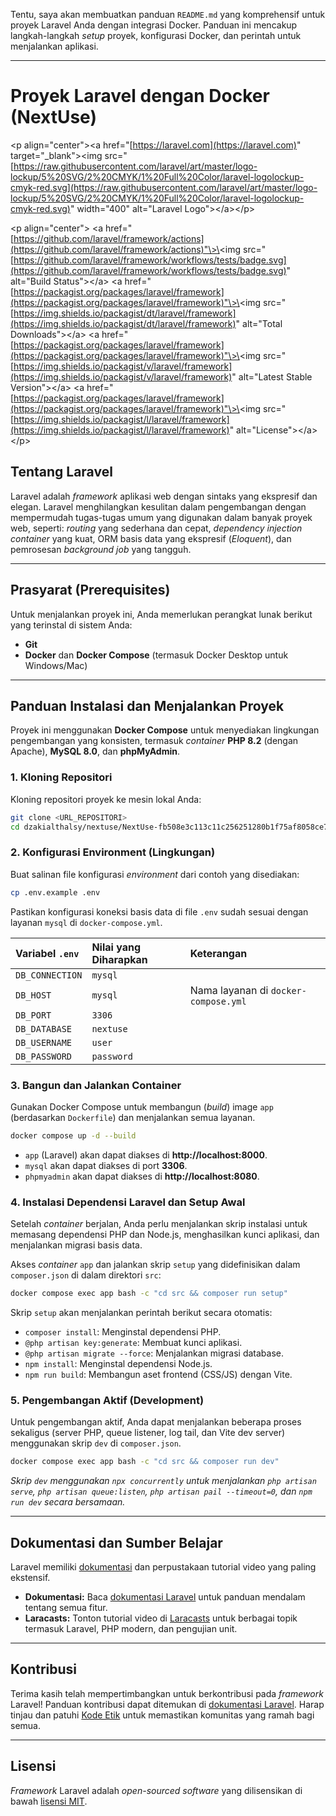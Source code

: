 Tentu, saya akan membuatkan panduan `README.md` yang komprehensif untuk proyek Laravel Anda dengan integrasi Docker. Panduan ini mencakup langkah-langkah *setup* proyek, konfigurasi Docker, dan perintah untuk menjalankan aplikasi.

-----

# Proyek Laravel dengan Docker (NextUse)

\<p align="center"\>\<a href="[https://laravel.com](https://laravel.com)" target="\_blank"\>\<img src="[https://raw.githubusercontent.com/laravel/art/master/logo-lockup/5%20SVG/2%20CMYK/1%20Full%20Color/laravel-logolockup-cmyk-red.svg](https://raw.githubusercontent.com/laravel/art/master/logo-lockup/5%20SVG/2%20CMYK/1%20Full%20Color/laravel-logolockup-cmyk-red.svg)" width="400" alt="Laravel Logo"\>\</a\>\</p\>

\<p align="center"\>
\<a href="[https://github.com/laravel/framework/actions](https://github.com/laravel/framework/actions)"\>\<img src="[https://github.com/laravel/framework/workflows/tests/badge.svg](https://github.com/laravel/framework/workflows/tests/badge.svg)" alt="Build Status"\>\</a\>
\<a href="[https://packagist.org/packages/laravel/framework](https://packagist.org/packages/laravel/framework)"\>\<img src="[https://img.shields.io/packagist/dt/laravel/framework](https://img.shields.io/packagist/dt/laravel/framework)" alt="Total Downloads"\>\</a\>
\<a href="[https://packagist.org/packages/laravel/framework](https://packagist.org/packages/laravel/framework)"\>\<img src="[https://img.shields.io/packagist/v/laravel/framework](https://img.shields.io/packagist/v/laravel/framework)" alt="Latest Stable Version"\>\</a\>
\<a href="[https://packagist.org/packages/laravel/framework](https://packagist.org/packages/laravel/framework)"\>\<img src="[https://img.shields.io/packagist/l/laravel/framework](https://img.shields.io/packagist/l/laravel/framework)" alt="License"\>\</a\>
\</p\>

## Tentang Laravel

Laravel adalah *framework* aplikasi web dengan sintaks yang ekspresif dan elegan. Laravel menghilangkan kesulitan dalam pengembangan dengan mempermudah tugas-tugas umum yang digunakan dalam banyak proyek web, seperti: *routing* yang sederhana dan cepat, *dependency injection container* yang kuat, ORM basis data yang ekspresif (*Eloquent*), dan pemrosesan *background job* yang tangguh.

-----

## Prasyarat (Prerequisites)

Untuk menjalankan proyek ini, Anda memerlukan perangkat lunak berikut yang terinstal di sistem Anda:

  * **Git**
  * **Docker** dan **Docker Compose** (termasuk Docker Desktop untuk Windows/Mac)

-----

## Panduan Instalasi dan Menjalankan Proyek

Proyek ini menggunakan **Docker Compose** untuk menyediakan lingkungan pengembangan yang konsisten, termasuk *container* **PHP 8.2** (dengan Apache), **MySQL 8.0**, dan **phpMyAdmin**.

### 1\. Kloning Repositori

Kloning repositori proyek ke mesin lokal Anda:

```bash
git clone <URL_REPOSITORI>
cd dzakialthalsy/nextuse/NextUse-fb508e3c113c11c256251280b1f75af8058ce735
```

### 2\. Konfigurasi Environment (Lingkungan)

Buat salinan file konfigurasi *environment* dari contoh yang disediakan:

```bash
cp .env.example .env
```

Pastikan konfigurasi koneksi basis data di file `.env` sudah sesuai dengan layanan `mysql` di `docker-compose.yml`.

| Variabel `.env` | Nilai yang Diharapkan | Keterangan |
| :--- | :--- | :--- |
| `DB_CONNECTION` | `mysql` | |
| `DB_HOST` | `mysql` | Nama layanan di `docker-compose.yml` |
| `DB_PORT` | `3306` | |
| `DB_DATABASE` | `nextuse` | |
| `DB_USERNAME` | `user` | |
| `DB_PASSWORD` | `password` | |

### 3\. Bangun dan Jalankan Container

Gunakan Docker Compose untuk membangun (*build*) image `app` (berdasarkan `Dockerfile`) dan menjalankan semua layanan.

```bash
docker compose up -d --build
```

  * `app` (Laravel) akan dapat diakses di **http://localhost:8000**.
  * `mysql` akan dapat diakses di port **3306**.
  * `phpmyadmin` akan dapat diakses di **http://localhost:8080**.

### 4\. Instalasi Dependensi Laravel dan Setup Awal

Setelah *container* berjalan, Anda perlu menjalankan skrip instalasi untuk memasang dependensi PHP dan Node.js, menghasilkan kunci aplikasi, dan menjalankan migrasi basis data.

Akses *container* `app` dan jalankan skrip `setup` yang didefinisikan dalam `composer.json` di dalam direktori `src`:

```bash
docker compose exec app bash -c "cd src && composer run setup"
```

Skrip `setup` akan menjalankan perintah berikut secara otomatis:

  * `composer install`: Menginstal dependensi PHP.
  * `@php artisan key:generate`: Membuat kunci aplikasi.
  * `@php artisan migrate --force`: Menjalankan migrasi database.
  * `npm install`: Menginstal dependensi Node.js.
  * `npm run build`: Membangun aset frontend (CSS/JS) dengan Vite.

### 5\. Pengembangan Aktif (Development)

Untuk pengembangan aktif, Anda dapat menjalankan beberapa proses sekaligus (server PHP, queue listener, log tail, dan Vite dev server) menggunakan skrip `dev` di `composer.json`.

```bash
docker compose exec app bash -c "cd src && composer run dev"
```

*Skrip `dev` menggunakan `npx concurrently` untuk menjalankan `php artisan serve`, `php artisan queue:listen`, `php artisan pail --timeout=0`, dan `npm run dev` secara bersamaan.*

-----

## Dokumentasi dan Sumber Belajar

Laravel memiliki [dokumentasi](https://laravel.com/docs) dan perpustakaan tutorial video yang paling ekstensif.

  * **Dokumentasi:** Baca [dokumentasi Laravel](https://laravel.com/docs) untuk panduan mendalam tentang semua fitur.
  * **Laracasts:** Tonton tutorial video di [Laracasts](https://laracasts.com) untuk berbagai topik termasuk Laravel, PHP modern, dan pengujian unit.

-----

## Kontribusi

Terima kasih telah mempertimbangkan untuk berkontribusi pada *framework* Laravel\! Panduan kontribusi dapat ditemukan di [dokumentasi Laravel](https://laravel.com/docs/contributions). Harap tinjau dan patuhi [Kode Etik](https://laravel.com/docs/contributions#code-of-conduct) untuk memastikan komunitas yang ramah bagi semua.

-----

## Lisensi

*Framework* Laravel adalah *open-sourced software* yang dilisensikan di bawah [lisensi MIT](https://opensource.org/licenses/MIT).
